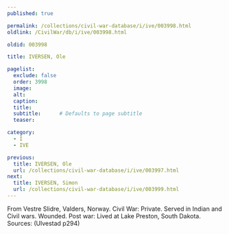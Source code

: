 ```yaml
---
published: true

permalink: /collections/civil-war-database/i/ive/003998.html
oldlink: /CivilWar/db/i/ive/003998.html

oldid: 003998

title: IVERSEN, Ole

pagelist:
  exclude: false
  order: 3998
  image: 
  alt:
  caption:
  title:
  subtitle:      # Defaults to page subtitle
  teaser:

category: 
  - I 
  - IVE

previous:
  title: IVERSEN, Ole
  url: /collections/civil-war-database/i/ive/003997.html  
next:
  title: IVERSEN, Simon
  url: /collections/civil-war-database/i/ive/003999.html   
---
```

From Vestre Slidre, Valders, Norway. Civil War: Private. Served in Indian and Civil wars. Wounded. Post war: Lived at Lake Preston, South Dakota. Sources: (Ulvestad p294)